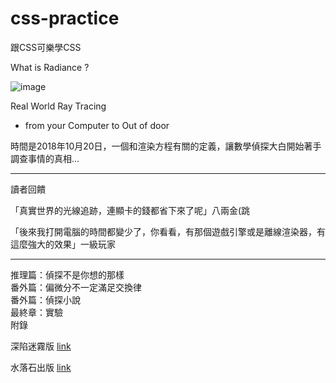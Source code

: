 # css-practice
跟CSS可樂學CSS

What is Radiance ?

![image](https://lh3.googleusercontent.com/pw/AM-JKLUnZARpUuIJv_20HFfSalFrG0xmzE_iEnVQL3iRI557VjC8ctTYGGQ6Krvx3xhlNp2UmLSkcPFndc2pOLmIe4Em8z7aKVswnmW3S3-mJ_MokU8AxlJxQzw5HJkgW0dhTNqJLRdJX3g-SKGX6tgFyKiT=w704-h938-no?authuser=0)

Real World Ray Tracing
- from your Computer to Out of door
 
時間是2018年10月20日，一個和渲染方程有關的定義，讓數學偵探大白開始著手調查事情的真相...
 
***

讀者回饋

「真實世界的光線追跡，連顯卡的錢都省下來了呢」八兩金(跳

「後來我打開電腦的時間都變少了，你看看，有那個遊戲引擎或是離線渲染器，有這麼強大的效果」一級玩家

***

推理篇：偵探不是你想的那樣  
番外篇：偏微分不一定滿足交換律  
番外篇：偵探小說  
最終章：實驗  
附錄

深陷迷霧版 [link](http://htmlpreview.github.io/?https://github.com/xwc2021/css-practice/blob/main/what_is_radiance.html#ch0)  

水落石出版 [link](https://dotdotdot2017.wordpress.com/2021/10/28/question_about_color/)  


